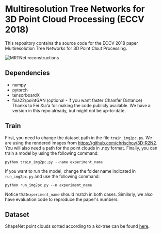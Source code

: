# Multiresolution Tree Networks for 3D Point Cloud Processing (ECCV 2018)

This repository contains the source code for the ECCV 2018 paper Multiresolution Tree Networks for 3D Point Clout Processing.

![MRTNet reconstructions](http://mgadelha.me/mrt/fig/realrec2.png)

## Dependencies

* numpy
* pytorch
* tensorboardX
* fxia22/pointGAN (optional - if you want faster Chamfer Distance) Thanks to Fei Xia'a for making the code publicly available. We have a version in this repo already, but might not be up-to-date.


## Train

First, you need to change the dataset path in the file `train_img2pc.py`. We are using the rendered images from https://github.com/chrischoy/3D-R2N2. You will also need a path for the point clouds in .npy format. Finally, you can train a model by using the following command:
```
python train_img2pc.py --name experiment_name
```

If you want to run the model, change the folder name indicated in `run_img2pc.py` and use the following command:
```
python run_img2pc.py --n experiment_name
```
Notice that`experiment_name` should match in both cases. Similarly, we also have evaluation code to reproduce the paper's numbers.


## Dataset

ShapeNet point clouds sorted according to a kd-tree can be found [here](http://bluenoise.cs.umass.edu:8000/shapenet_points.zip).
